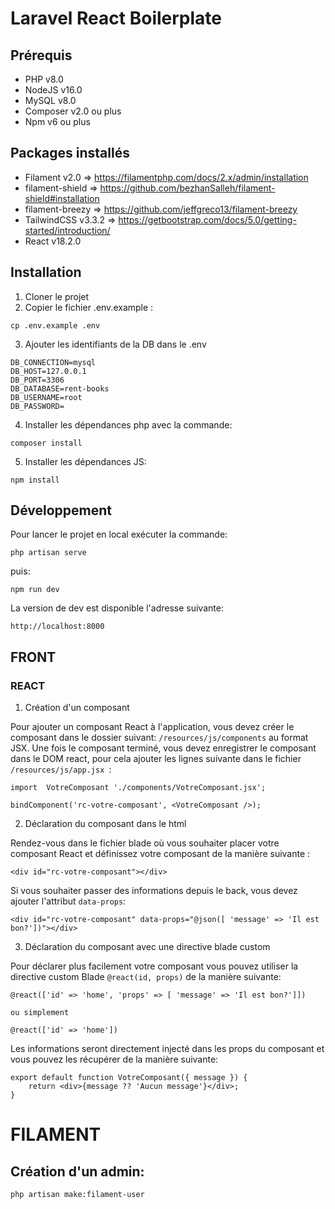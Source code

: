 # Laravel React Boilerplate

## Prérequis
- PHP v8.0
- NodeJS v16.0
- MySQL v8.0
- Composer v2.0 ou plus
- Npm v6 ou plus
## Packages installés
- Filament v2.0 => https://filamentphp.com/docs/2.x/admin/installation
- filament-shield => https://github.com/bezhanSalleh/filament-shield#installation
- filament-breezy => https://github.com/jeffgreco13/filament-breezy
- TailwindCSS v3.3.2 => https://getbootstrap.com/docs/5.0/getting-started/introduction/
- React v18.2.0

## Installation

1. Cloner le projet
2. Copier le fichier .env.example :
```
cp .env.example .env
```
3. Ajouter les identifiants de la DB dans le .env
```
DB_CONNECTION=mysql
DB_HOST=127.0.0.1
DB_PORT=3306
DB_DATABASE=rent-books
DB_USERNAME=root
DB_PASSWORD=
```
4. Installer les dépendances php avec la commande:
```
composer install
```

5. Installer les dépendances JS:
```
npm install
```
## Développement

Pour lancer le projet en local exécuter la commande:

```
php artisan serve
```

puis:

```
npm run dev
```

La version de dev est disponible l'adresse suivante:
```
http://localhost:8000
```

## FRONT

### REACT

1. Création d'un composant

Pour ajouter un composant React à l'application, vous devez créer le composant dans le dossier suivant:
```/resources/js/components``` au format JSX. 
Une fois le composant terminé, vous devez enregistrer le composant dans le DOM react, pour cela ajouter les lignes suivante dans le fichier ```/resources/js/app.jsx ```:

```
import  VotreComposant './components/VotreComposant.jsx';

bindComponent('rc-votre-composant', <VotreComposant />);
```

2. Déclaration du composant dans le html

Rendez-vous dans le fichier blade où vous souhaiter placer votre composant React et définissez votre composant de la manière suivante :

```
<div id="rc-votre-composant"></div>
```

Si vous souhaiter passer des informations depuis le back, vous devez ajouter l'attribut ```data-props```:

```
<div id="rc-votre-composant" data-props="@json([ 'message' => 'Il est bon?'])"></div>
```

3. Déclaration du composant avec une directive blade custom

Pour déclarer plus facilement votre composant vous pouvez utiliser la directive custom Blade ```@react(id, props)``` de la manière suivante:

```
@react(['id' => 'home', 'props' => [ 'message' => 'Il est bon?']])

ou simplement

@react(['id' => 'home'])
```

Les informations seront directement injecté dans les props du composant et vous pouvez les récupérer de la manière suivante:

```
export default function VotreComposant({ message }) {
    return <div>{message ?? 'Aucun message'}</div>;
}
```

# FILAMENT

## Création d'un admin:

```
php artisan make:filament-user
```